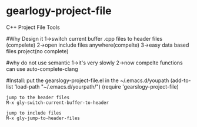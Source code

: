 # gearlogy-project-file
C++ Project File Tools

#Why Design it
    1->switch current buffer .cpp files to header files (compelete)
    2->open include files anywhere(compelte)
    3->easy data based files project(no complete)

#why do not use semantic
    1->it's very slowly
    2->now compelte functions can use auto-complete-clang


#Install:
    put the gearslogy-project-file.el in the ~/.emacs.d/youpath
    (add-to-list 'load-path "~/.emacs.d/yourpath/")
    (require 'gearslogy-project-file)

    jump to the header files
    M-x gly-switch-current-buffer-to-header

    jump to include files
    M-x gly-jump-to-header-files
